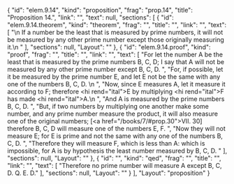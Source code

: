 {
  "id": "elem.9.14",
  "kind": "proposition",
  "frag": "prop.14",
  "title": "Proposition 14.",
  "link": "",
  "text": null,
  "sections": [
    {
      "id": "elem.9.14.theorem",
      "kind": "theorem",
      "frag": "",
      "title": "",
      "link": "",
      "text": [
        "\n       If a number be the least that is measured by prime numbers, it will not be measured by any other prime number except those originally measuring it.\n      "
      ],
      "sections": null,
      "Layout": ""
    },
    {
      "id": "elem.9.14.proof",
      "kind": "proof",
      "frag": "",
      "title": "",
      "link": "",
      "text": [
        "For let the number A be the least that is measured by the prime numbers B, C, D; I say that A will not be measured by any other prime number except B, C, D. ",
        "For, if possible, let it be measured by the prime number E, and let E not be the same with any one of the numbers B, C, D. \n      ",
        "Now, since E measures A, let it measure it according to F; therefore <hi rend=\"ital\">E</hi> by multiplying <hi rend=\"ital\">F</hi> has made <hi rend=\"ital\">A</hi>.\n      ",
        "And A is measured by the prime numbers B, C, D. ",
        "But, if two numbers by multiplying one another make some number, and any prime number measure the product, it will also measure one of the original numbers; [<a href=\"/books/7/#prop.30\">VII. 30</a>] therefore B, C, D will measure one of the numbers E, F. ",
        "Now they will not measure E; for E is prime and not the same with any one of the numbers B, C, D. ",
        "Therefore they will measure F, which is less than A: which is impossible, for A is by hypothesis the least number measured by B, C, D. "
      ],
      "sections": null,
      "Layout": ""
    },
    {
      "id": "",
      "kind": "qed",
      "frag": "",
      "title": "",
      "link": "",
      "text": [
        "Therefore no prime number will measure A except B, C, D. Q. E. D."
      ],
      "sections": null,
      "Layout": ""
    }
  ],
  "Layout": "proposition"
}
